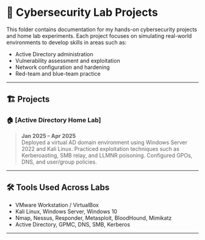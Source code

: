 # 🔬 Cybersecurity Lab Projects

This folder contains documentation for my hands-on cybersecurity projects and home lab experiments. Each project focuses on simulating real-world environments to develop skills in areas such as:

- Active Directory administration
- Vulnerability assessment and exploitation
- Network configuration and hardening
- Red-team and blue-team practice

---

## 🏗️ Projects

### 🏠 [Active Directory Home Lab]
> **Jan 2025 – Apr 2025**  
Deployed a virtual AD domain environment using Windows Server 2022 and Kali Linux. Practiced exploitation techniques such as Kerberoasting, SMB relay, and LLMNR poisoning. Configured GPOs, DNS, and user/group policies.

---



## 🛠️ Tools Used Across Labs

- VMware Workstation / VirtualBox
- Kali Linux, Windows Server, Windows 10
- Nmap, Nessus, Responder, Metasploit, BloodHound, Mimikatz
- Active Directory, GPMC, DNS, SMB, Kerberos

---


